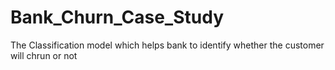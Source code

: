 # Bank_Churn_Case_Study
The Classification model which helps bank to identify whether the customer will chrun or not 
